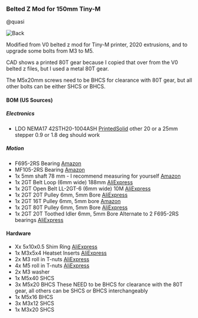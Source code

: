 ### Belted Z Mod for 150mm Tiny-M

@quasi

![Back](https://github.com/gsl12/Tiny-M/blob/master/usermods/belted_z_mod_150mm/Images/CAD%20back.png)

Modified from V0 belted z mod for Tiny-M printer, 2020 extrusions, and to upgrade some bolts from M3 to M5.

CAD shows a printed 80T gear because I copied that over from the V0 belted z files, but I used a metal 80T gear.

The M5x20mm screws need to be BHCS for clearance with 80T gear, but all other bolts can be either SHCS or BHCS.

#### BOM (US Sources)
##### Electronics	
- LDO NEMA17 42STH20-1004ASH	[PrintedSolid](https://www.printedsolid.com/collections/motors/products/ldo-nema-17-high-temp-voron-ldo-42sth20-1004ashvrn)  other 20 or a 25mm stepper 0.9 or 1.8 deg should work
##### Motion	
- F695-2RS Bearing [Amazon](https://www.amazon.com/F695-2RS-Bearing-5x13x4mm-Miniature-Bearings/dp/B07VMJLXLH)
- MF105-2RS Bearing			[Amazon](https://www.amazon.com/uxcell-MF105-2RS-Flanged-Bearing-5x10x4mm/dp/B08H27MFWF/ref=sr_1_1_sspa)
- 1x 5mm shaft	78 mm	- I recommend measuring for yourself	[Amazon](https://www.amazon.com/Sydien-100mm-Solid-Stainless-Airplane/dp/B083LDBTLD)
- 1x 2GT Belt Loop (6mm wide) 188mm			[AliExpress](https://www.aliexpress.com/item/4000397043382.html)
- 1x 2GT Open Belt LL-2GT-6 (6mm wide) 10M			[AliExpress](https://www.aliexpress.com/item/32853559638.html)
- 1x 2GT 20T Pulley 6mm, 5mm Bore			[AliExpress](https://www.aliexpress.com/item/32995102911.html)
- 1x 2GT 16T Pulley 6mm, 5mm bore			[Amazon](https://www.amazon.com/gp/product/B01IMPM44O)
- 1x 2GT 80T Pulley 6mm, 5mm Bore			[AliExpress](https://www.aliexpress.com/item/32782605159.html)
- 1x 2GT 20T Toothed Idler 6mm, 5mm Bore		Alternate to 2 F695-2RS bearings	[AliExpress](https://www.aliexpress.com/item/32726309946.html)
#### Hardware	
- Xx 5x10x0.5 Shim Ring			[AliExpress](https://www.aliexpress.com/item/32917948919.html)
- 1x M3x5x4 Heatset Inserts		[AliExpress](https://www.aliexpress.com/item/4000232858343.html?spm=a2g0s.9042311.0.0.21164c4dGhWHhY)
- 2x M3 roll in T-nuts		[AliExpress](https://www.aliexpress.com/item/32805163712.html)
- 4x M5 roll in T-nuts			[AliExpress](https://www.aliexpress.com/item/32805163712.html)
- 2x M3 washer			
- 1x M5x40 SHCS			
- 3x M5x20 BHCS		These NEED to be BHCS for clearance with the 80T gear, all others can be SHCS or BHCS interchangeably	
- 1x M5x16 BHCS			
- 3x M3x12 SHCS			
- 1x M3x20 SHCS			
	

